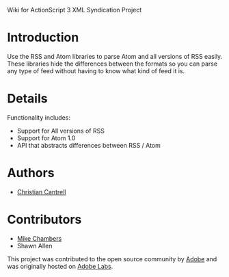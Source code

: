 Wiki for ActionScript 3 XML Syndication Project

# Introduction #

Use the RSS and Atom libraries to parse Atom and all versions of RSS easily. These libraries hide the differences between the formats so you can parse any type of feed without having to know what kind of feed it is.

# Details #

Functionality includes:
  * Support for All versions of RSS
  * Support for Atom 1.0
  * API that abstracts differences between RSS / Atom

# Authors #
  * [Christian Cantrell](http://weblogs.macromedia.com/cantrell/)

# Contributors #
  * [Mike Chambers](http://www.mikechambers.com)
  * Shawn Allen




This project was contributed to the open source community by [Adobe](http://www.adobe.com) and was originally hosted on [Adobe Labs](http://labs.adobe.com/wiki/index.php/ActionScript_3:resources:apis:libraries).